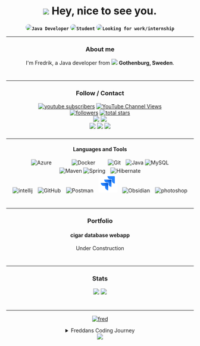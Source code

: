 <center><h1><img src="https://emojis.slackmojis.com/emojis/images/1531849430/4246/blob-sunglasses.gif?1531849430" width="30"/> Hey, nice to see you.</h1>

<img width="10px" style="border-radius: 10px" src="https://placehold.co/15x15/c5f015/c5f015.png" />**`Java Developer`** <img width="10px" style="border-radius: 10px" src="https://placehold.co/15x15/c5f015/c5f015.png" />**`Student`** <img width="10px" style="border-radius: 10px" src="https://placehold.co/15x15/c5f015/c5f015.png" />**`Looking for work/internship`**
</center>

-------
<center>

### About me


<p>I'm Fredrik, a Java developer from <img src="https://cdn-icons-png.flaticon.com/512/197/197564.png" width="13"/> <b>Gothenburg, Sweden</b>. </p>
</center>

#

-------
<center>

### Follow / Contact

</center>

<p align="center">
        <a href="https://www.youtube.com/@fredriklundell188?sub_confirmation=1">
            <img alt="youtube subscribers" title="Subscribe to my YouTube 
            channel" src="https://custom-icon-badges.demolab.com/youtube/channel/subscribers/
            UCD53j472MV-Vy9ysmrAIwmg?color=darkred&label=SUBSCRIBE&logo=video&
            logoColor=white&style=for-the-badge&labelColor=maroon"/></a>
        <a href="https://www.youtube.com/channel/UCD53j472MV-Vy9ysmrAIwmg">
            <img alt="YouTube Channel Views" src="https://staging.shields.io/youtube/channel/views/UCD53j472MV-Vy9ysmrAIwmg?color=darkred&logo=eye&logoColor=white&style=for-the-badge&labelColor=maroon"/></a>
        <br />      
        <a href="https://github.com/freddans?tab=followers">
            <img alt="followers" title="Follow me on Github" src="https://custom-icon-badges.demolab.com/github/followers/freddans?color=236ad3&labelColor=1155ba&style=for-the-badge&logo=person-add&label=Follow&logoColor=white"/></a>
        <a href="https://github.com/freddans?tab=repositories&sort=stargazers">
            <img alt="total stars" title="Total stars on GitHub" src="https://custom-icon-badges.demolab.com/github/stars/freddans?color=55960c&style=for-the-badge&labelColor=488207&logo=star"/></a>
        <br />
        <a href="https://twitter.com/freddas1989" target="blank">
            <img src="https://staging.shields.io/twitter/follow/freddans?style=for-the-badge&logo=twitter&label=FOLLOW%20FREDDANS" /></a>
<a href="https://instagram.com/fredell123" target="blank">
            <img src="https://img.shields.io/badge/Instagram-E4405F?style=for-the-badge&logo=instagram&logoColor=white" /></a>
        <br />
        <a href="https://linkedin.com/" target="blank">
            <img src="https://img.shields.io/badge/LinkedIn-0077B5?style=for-the-badge&logo=linkedin&logoColor=white" /></a>
        <a href="https://facebook.com/" target="blank">
            <img src="https://img.shields.io/badge/Facebook-1877F2?style=for-the-badge&logo=facebook&logoColor=white" /></a>
        <a href="mailto:fredrik_lundell@icloud.com" target="blank">
            <img src="https://img.shields.io/badge/Gmail-D14836?style=for-the-badge&logo=gmail&logoColor=white" /></a>
</p>

###

-------
<center>

#### Languages and Tools 

</center>


<p align="center">



<img alt="Azure" width="95px" style="padding-right:50px; padding-bottom:5px;" src="https://cdn.jsdelivr.net/gh/devicons/devicon/icons/azure/azure-original.svg" />
<img alt="Docker" width="90" height="50" style="padding-right:30px;" src="https://www.vectorlogo.zone/logos/docker/docker-official.svg" />
<img alt="Git" width=120px" style="padding-right:10px;" src="https://www.vectorlogo.zone/logos/git-scm/git-scm-ar21.svg" />
<img alt="Java" width="120px" src="https://www.vectorlogo.zone/logos/java/java-ar21.svg" />
<img alt="MySQL" width="120px" height="50" src="https://www.vectorlogo.zone/logos/mysql/mysql-ar21.svg" />
<br />
<img alt="Maven" width="120px" height="50" src="https://www.vectorlogo.zone/logos/apache_maven/apache_maven-ar21.svg" />
<img alt="Spring" width="110px" style="padding-right:10px;" src="https://www.vectorlogo.zone/logos/springio/springio-ar21.svg" />
<img alt="Hibernate" width="110px" src="https://www.vectorlogo.zone/logos/hibernate/hibernate-ar21.svg" />


<br />

<img alt="intellij" width="50px" style="padding-right:10px;" src="https://cdn.jsdelivr.net/gh/devicons/devicon/icons/intellij/intellij-original.svg" />
<img alt="GitHub" width="50px" style="padding-right:10px;" src="https://simpleicons.org/icons/github.svg" />
<img alt="Postman" width="50px" style="padding-right:10px;" src="https://www.vectorlogo.zone/logos/getpostman/getpostman-icon.svg" />
<img alt="Jira" width="50px" style="padding-right:10px;" src="https://raw.githubusercontent.com/devicons/devicon/6910f0503efdd315c8f9b858234310c06e04d9c0/icons/jira/jira-original.svg" />
<img alt="Obsidian" width="50" height="40"  style="padding-right:10px;" src="https://obsidian.md/favicon.ico" />
<img alt="photoshop" width="40px" src="https://cdn.jsdelivr.net/gh/devicons/devicon/icons/photoshop/photoshop-original.svg" />
</p>

#

-------
<center>

### Portfolio
#### cigar database webapp

Under Construction
</center>

#

-------

<center>

### Stats

<img src="https://github-readme-stats.vercel.app/api?username=freddans&show_icons=true&theme=codeSTACKr"></img>
<img height="195" src="https://github-readme-stats.vercel.app/api/top-langs?username=freddans&show_icons=true&theme=codeSTACKr"></img>

</center>

#

-------
<center>

<a href="https://www.buymeacoffee.com/freddan"> <img src="https://cdn.buymeacoffee.com/buttons/v2/default-yellow.png" height="50" width="210" alt="fred" /></a></p>
<details>
<summary>
Freddans Coding Journey
</summary>
under construction
</details>
<img src="https://capsule-render.vercel.app/api?type=waving&color=gradient&height=60&section=footer"/>

</center>